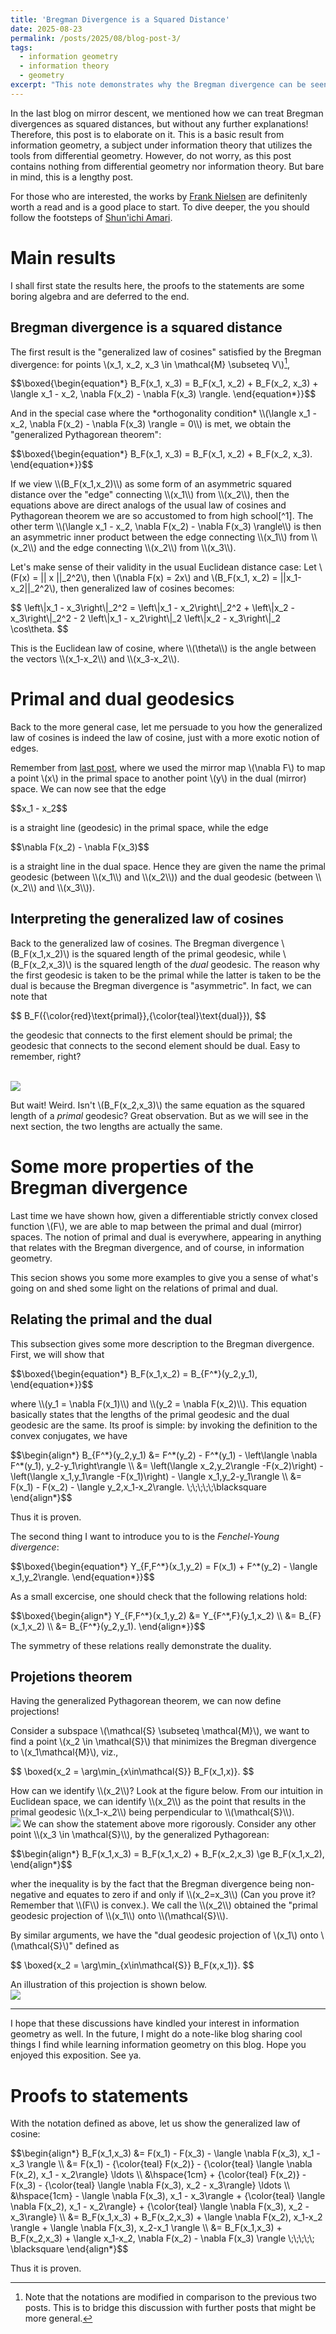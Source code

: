 ```yaml
---
title: 'Bregman Divergence is a Squared Distance'
date: 2025-08-23
permalink: /posts/2025/08/blog-post-3/
tags:
  - information geometry
  - information theory
  - geometry
excerpt: "This note demonstrates why the Bregman divergence can be seen as an asymmetric squared distance. This topic is deeply related to the field of information geometry."
---
```


In the last blog on mirror descent, we mentioned how we can treat Bregman divergences as squared distances, but without any further explanations! Therefore, this post is to elaborate on it. This is a basic result from information geometry, a subject under information theory that utilizes the tools from differential geometry. However, do not worry, as this post contains nothing from differential geometry nor information theory. But bare in mind, this is a lengthy post.

For those who are interested, the works by [Frank Nielsen](https://franknielsen.github.io/) are definitenly worth a read and is a good place to start. To dive deeper, the you should follow the footsteps of [Shun'ichi Amari](https://en.wikipedia.org/wiki/Shun%27ichi_Amari).

# Main results
I shall first state the results here, the proofs to the statements are some boring algebra and are deferred to the end.

## Bregman divergence is a squared distance
The first result is the "generalized law of cosines" satisfied by the Bregman divergence: for points \\(x_1, x_2, x_3 \in \mathcal{M} \subseteq V\\)[^notation],
<p>
$$\boxed{\begin{equation*}
	B_F(x_1, x_3) = B_F(x_1, x_2) + B_F(x_2, x_3) + \langle x_1 - x_2, \nabla F(x_2) - \nabla F(x_3) \rangle.
\end{equation*}}$$
</p>
And in the special case where the *orthogonality condition* \\(\langle x_1 - x_2, \nabla F(x_2) - \nabla F(x_3) \rangle = 0\\) is met, we obtain the "generalized Pythagorean theorem":
<p>
$$\boxed{\begin{equation*}
	B_F(x_1, x_3) = B_F(x_1, x_2) + B_F(x_2, x_3).
\end{equation*}}$$
</p>
If we view \\(B_F(x_1,x_2)\\) as some form of an asymmetric squared distance over the "edge" connecting \\(x_1\\) from \\(x_2\\), then the equations above are direct analogs of the usual law of cosines and Pythagorean theorem we are so accustomed to from high school[^1]. The other term \\(\langle x_1 - x_2, \nabla F(x_2) - \nabla F(x_3) \rangle\\) is then an asymmetric inner product between the edge connecting \\(x_1\\) from \\(x_2\\) and the edge connecting \\(x_2\\) from \\(x_3\\).

[^notation]: Note that the notations are modified in comparison to the previous two posts. This is to bridge this discussion with further posts that might be more general.
[^1]: I'm assuming the Taiwanese education system here.

Let's make sense of their validity in the usual Euclidean distance case: Let \\(F(x) = || x ||_2^2\\), then \\(\nabla F(x) = 2x\\) and \\(B_F(x_1, x_2) = ||x_1-x_2||_2^2\\), then generalized law of cosines becomes:
<p>
$$
\left\|x_1 - x_3\right\|_2^2 = \left\|x_1 - x_2\right\|_2^2 + \left\|x_2 - x_3\right\|_2^2 - 2 \left\|x_1 - x_2\right\|_2 \left\|x_2 - x_3\right\|_2 \cos\theta.
$$
</p>
This is the Euclidean law of cosine, where \\(\theta\\) is the angle between the vectors \\(x_1-x_2\\) and \\(x_3-x_2\\).


# Primal and dual geodesics
Back to the more general case, let me persuade to you how the generalized law of cosines is indeed the law of cosine, just with a more exotic notion of edges.

Remember from [last post](/posts/2025/08/blog-post-2/), where we used the mirror map \\(\nabla F\\) to map a point \\(x\\) in the primal space to another point \\(y\\) in the dual (mirror) space. We can now see that the edge
<p>
$$x_1 - x_2$$
</p>
is a straight line (geodesic) in the primal space, while the edge
<p>
$$\nabla F(x_2) - \nabla F(x_3)$$
</p>
is a straight line in the dual space. Hence they are given the name the primal geodesic (between \\(x_1\\) and \\(x_2\\)) and the dual geodesic (between \\(x_2\\) and \\(x_3\\)).

## Interpreting the generalized law of cosines
Back to the generalized law of cosines. The Bregman divergence \\(B_F(x_1,x_2)\\) is the squared length of the primal geodesic, while \\(B_F(x_2,x_3)\\) is the squared length of the *dual* geodesic. The reason why the first geodesic is taken to be the primal while the latter is taken to be the dual is because the Bregman divergence is "asymmetric". In fact, we can note that
<p>
$$
B_F({\color{red}\text{primal}},{\color{teal}\text{dual}}),
$$
</p>
the geodesic that connects to the first element should be primal; the geodesic that connects to the second element should be dual. Easy to remember, right?

</br><img src='/images/posts/2025-08-23-geodesics.png'>

But wait! Weird. Isn't \\(B_F(x_2,x_3)\\) the same equation as the squared length of a *primal* geodesic? Great observation. But as we will see in the next section, the two lengths are actually the same.


# Some more properties of the Bregman divergence
Last time we have shown how, given a differentiable strictly convex closed function \\(F\\), we are able to map between the primal and dual (mirror) spaces. The notion of primal and dual is everywhere, appearing in anything that relates with the Bregman divergence, and of course, in information geometry.

This secion shows you some more examples to give you a sense of what's going on and shed some light on the relations of primal and dual.

## Relating the primal and the dual
This subsection gives some more description to the Bregman divergence. First, we will show that
<p>
$$\boxed{\begin{equation*}
	B_F(x_1,x_2) = B_{F^*}(y_2,y_1),
\end{equation*}}$$
</p>
where \\(y_1 = \nabla F(x_1)\\) and \\(y_2 = \nabla F(x_2)\\). This equation basically states that the lengths of the primal geodesic and the dual geodesic are the same. Its proof is simple: by invoking the definition to the convex conjugates, we have
<p>
$$\begin{align*}
	B_{F^*}(y_2,y_1) &= F^*(y_2) - F^*(y_1) - \left\langle \nabla F^*(y_1), y_2-y_1\right\rangle \\
	&= \left(\langle x_2,y_2\rangle -F(x_2)\right) - \left(\langle x_1,y_1\rangle -F(x_1)\right) - \langle x_1,y_2-y_1\rangle \\
	&= F(x_1) - F(x_2) - \langle y_2,x_1-x_2\rangle. \;\;\;\;\;\blacksquare
\end{align*}$$
</p>
Thus it is proven.

The second thing I want to introduce you to is the *Fenchel-Young divergence*:
<p>
$$\boxed{\begin{equation*}
Y_{F,F^*}(x_1,y_2) = F(x_1) + F^*(y_2) - \langle x_1,y_2\rangle.
\end{equation*}}$$
</p>
As a small excercise, one should check that the following relations hold:
<p>
$$\boxed{\begin{align*}
	Y_{F,F^*}(x_1,y_2)
	&= Y_{F^*,F}(y_1,x_2) \\
	&= B_{F}(x_1,x_2) \\
	&= B_{F^*}(y_2,y_1).
\end{align*}}$$
</p>
The symmetry of these relations really demonstrate the duality.

## Projetions theorem
Having the generalized Pythagorean theorem, we can now define projections!

Consider a subspace \\(\mathcal{S} \subseteq \mathcal{M}\\), we want to find a point \\(x_2 \in \mathcal{S}\\) that minimizes the Bregman divergence to \\(x_1\mathcal{M}\\), viz.,
<p>
$$
\boxed{x_2 = \arg\min_{x\in\mathcal{S}} B_F(x_1,x)}.
$$
</p>
How can we identify \\(x_2\\)? Look at the figure below. From our intuition in Euclidean space, we can identify \\(x_2\\) as the point that results in the primal geodesic \\(x_1-x_2\\) being perpendicular to \\(\mathcal{S}\\).
<br><img src='/images/posts/2025-08-23-primal-projection.png'>
We can show the statement above more rigorously. Consider any other point \\(x_3 \in \mathcal{S}\\), by the generalized Pythagorean:
<p>
$$\begin{align*}
	B_F(x_1,x_3) = B_F(x_1,x_2) + B_F(x_2,x_3) \ge B_F(x_1,x_2),
\end{align*}$$
</p>
wher the inequality is by the fact that the Bregman divergence being non-negative and equates to zero if and only if \\(x_2=x_3\\) (Can you prove it? Remember that \\(F\\) is convex.). We call the \\(x_2\\) obtained the "primal geodesic projection of \\(x_1\\) onto \\(\mathcal{S}\\).

By similar arguments, we have the "dual geodesic projection of \\(x_1\\) onto \\(\mathcal{S}\\)" defined as
<p>
$$
\boxed{x_2 = \arg\min_{x\in\mathcal{S}} B_F(x,x_1)}.
$$
</p>
An illustration of this projection is shown below.
<br><img src='/images/posts/2025-08-23-dual-projection.png'>

---
I hope that these discussions have kindled your interest in information geometry as well. In the future, I might do a note-like blog sharing cool things I find while learning information geometry on this blog. Hope you enjoyed this exposition. See ya.

# Proofs to statements
With the notation defined as above, let us show the generalized law of cosine:
<p>
$$\begin{align*}
	B_F(x_1,x_3) 
	&= F(x_1) - F(x_3) - \langle \nabla F(x_3), x_1 - x_3 \rangle \\
	&= F(x_1) - {\color{teal} F(x_2)} - {\color{teal} \langle \nabla F(x_2), x_1 - x_2\rangle} \ldots \\
	&\hspace{1cm} + {\color{teal} F(x_2)} - F(x_3) - {\color{teal} \langle \nabla F(x_3), x_2 - x_3\rangle} \ldots \\
	&\hspace{1cm} - \langle \nabla F(x_3), x_1 - x_3\rangle + {\color{teal} \langle \nabla F(x_2), x_1 - x_2\rangle} + {\color{teal} \langle \nabla F(x_3), x_2 - x_3\rangle} \\
	&= B_F(x_1,x_3) + B_F(x_2,x_3) + \langle \nabla F(x_2), x_1-x_2 \rangle + \langle \nabla F(x_3), x_2-x_1 \rangle \\
	&= B_F(x_1,x_3) + B_F(x_2,x_3) + \langle x_1-x_2, \nabla F(x_2) - \nabla F(x_3) \rangle \;\;\;\;\; \blacksquare
\end{align*}$$
</p>
Thus it is proven.

